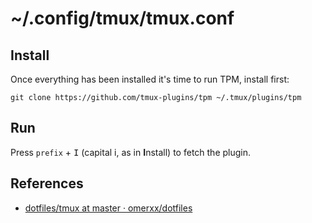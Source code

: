 # ~/.config/tmux/tmux.conf

## Install

Once everything has been installed it's time to run TPM, install first:

```shell
git clone https://github.com/tmux-plugins/tpm ~/.tmux/plugins/tpm
```

## Run
 
Press `prefix` + <kbd>I</kbd> (capital i, as in **I**nstall) to fetch the plugin.

## References

- [dotfiles/tmux at master · omerxx/dotfiles](https://github.com/omerxx/dotfiles/tree/master/tmux)
